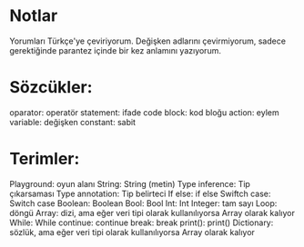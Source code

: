 # Notlar
Yorumları  Türkçe'ye çeviriyorum.
Değişken adlarını çevirmiyorum, sadece gerektiğinde parantez içinde bir kez anlamını yazıyorum.

# Sözcükler:
oparator: operatör
statement: ifade
code block: kod bloğu
action: eylem
variable: değişken
constant: sabit

# Terimler:
Playground: oyun alanı
String: String (metin)
Type inference: Tip çıkarsaması
Type annotation: Tip belirteci
If else: if else
Swiftch case: Switch case
Boolean: Boolean
Bool: Bool
Int: Int
Integer: tam sayı
Loop: döngü
Array: dizi, ama eğer veri tipi olarak kullanılıyorsa Array olarak kalıyor
While: While
continue: continue
break: break
print(): print()
Dictionary: sözlük, ama eğer veri tipi olarak kullanılıyorsa Array olarak kalıyor
